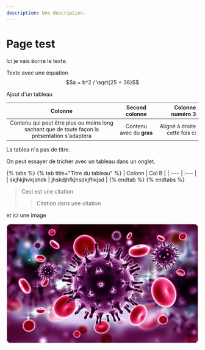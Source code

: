 ```yaml
---
description: Une description.
---
```


# Page test

Ici je vais écrire le texte.

Texte avec une équation  $$a = b^2 / \sqrt{25 + 36}$$ 

Ajout d'un tableau

| Colonne | Second colonne | Colonne numéro 3 |
| :---: | :---: | ---: |
| Contenu qui peut être plus ou moins long sachant que de toute façon la présentation s'adaptera | Contenu avec du **gras** | Aligné à droite cette fois ci |

La tablea n'a pas de titre.



On peut essayer de tricher avec un tableau dans un onglet.



{% tabs %}
{% tab title="Titre du tableau" %}
| Colonn | Col B |
| :--- | :--- |
| skjhkjhvkjshdk | jhskdjhfkjhsdkjfhkjsd |
{% endtab %}
{% endtabs %}

> Ceci est une citation
>
> > Citation dans une citation

et ici une image

![Image avec Caption \(titre\)](../../.gitbook/assets/image.jpg)

